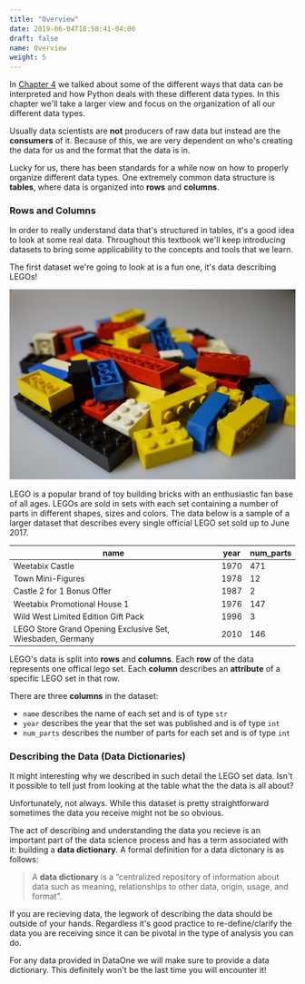```yaml
---
title: "Overview"
date: 2019-06-04T18:58:41-04:00
draft: false
name: Overview
weight: 5
---
```




In [Chapter 4](/datatypes.html) we talked about some of the different ways that data can be interpreted and how Python deals with these different data types. In this chapter we'll take a larger view and focus on the organization of all our different data types. 

Usually data scientists are **not** producers of raw data but instead are the **consumers** of it. Because of this, we are very dependent on who's creating the data for us and the format that the data is in.  

Lucky for us, there has been standards for a while now on how to properly organize different data types. One extremely common data structure is **tables**, where data is organized into **rows** and **columns**.

### Rows and Columns 

In order to really understand data that's structured in tables, it's a good idea to look at some real data. Throughout this textbook we'll keep introducing datasets to bring some applicability to the concepts and tools that we learn. 

The first dataset we're going to look at is a fun one, it's data describing LEGOs! 

![This image is a picture of LEGOs. ](legos.jpg)

LEGO is a popular brand of toy building bricks with an enthusiastic fan base of all ages. LEGOs are sold in sets with each set containing a number of parts in different shapes, sizes and colors. The data below is a sample of a larger dataset that describes every single official LEGO set sold up to June 2017. 

| name                                                       | year | num_parts |
| ---------------------------------------------------------- | ---- | --------- |
| Weetabix Castle                                            | 1970 | 471       |
| Town Mini-Figures                                          | 1978 | 12        |
| Castle 2 for 1 Bonus Offer                                 | 1987 | 2         |
| Weetabix Promotional House 1                               | 1976 | 147       |
| Wild West Limited Edition Gift Pack                        | 1996 | 3         |
| LEGO Store Grand Opening Exclusive Set, Wiesbaden, Germany | 2010 | 146       |

LEGO's data is split into **rows** and **columns**. Each **row** of the data represents one offical lego set. Each **column** describes an **attribute** of a specific LEGO set in that row. 

There are three **columns** in the dataset: 

* `name` describes the name of each set and is of type `str`
* `year` describes the year that the set was  published and is of type `int`
* `num_parts` describes the number of parts for each set and is of type `int`

### Describing the Data (Data Dictionaries)

It might interesting why we described in such detail the LEGO set data. Isn't it possible to tell just from looking at the table what the the data is all about? 

Unfortunately, not always. While this dataset is pretty straightforward sometimes the data you receive might not be so obvious. 

The act of describing and understanding the data you recieve is an important part of the data science process and has a term associated with it: building a **data dictionary**. A formal definition for a data dictonary is as follows: 

> A **data dictionary** is a “centralized repository of information about data such as meaning, relationships to other data, origin, usage, and format". 

If you are recieving data, the legwork of describing the data should be outside of your hands. Regardless it's good practice to re-define/clarify the data you are receiving since it can be pivotal in the type of analysis you can do.

For any data provided in DataOne we will make sure to provide a data dictionary. This definitely won't be the last time you will encounter it! 



